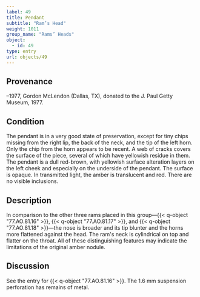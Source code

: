 ```yaml
---
label: 49
title: Pendant
subtitle: "Ram’s Head"
weight: 1011
group_name: "Rams’ Heads"
object:
  - id: 49
type: entry
url: objects/49
---
```


## Provenance

–1977, Gordon McLendon (Dallas, TX), donated to the J. Paul Getty Museum, 1977.

## Condition

The pendant is in a very good state of preservation, except for tiny chips missing from the right lip, the back of the neck, and the tip of the left horn. Only the chip from the horn appears to be recent. A web of cracks covers the surface of the piece, several of which have yellowish residue in them. The pendant is a dull red-brown, with yellowish surface alteration layers on the left cheek and especially on the underside of the pendant. The surface is opaque. In transmitted light, the amber is translucent and red. There are no visible inclusions.

## Description

In comparison to the other three rams placed in this group—{{< q-object "77.AO.81.16" >}}, {{< q-object "77.AO.81.17" >}}, and {{< q-object "77.AO.81.18" >}}—the nose is broader and its tip blunter and the horns more flattened against the head. The ram's neck is cylindrical on top and flatter on the throat. All of these distinguishing features may indicate the limitations of the original amber nodule.

## Discussion

See the entry for {{< q-object "77.AO.81.16" >}}. The 1.6 mm suspension perforation has remains of metal.

